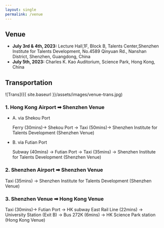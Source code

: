 ```yaml
---
layout: single
permalink: /venue
---
```


## Venue
- <b>July 3rd & 4th, 2023:</b> Lecture Hall,1F, Block B, Talents Center,Shenzhen Institute for Talents Development, No.4589 Qinyuan Rd., Nanshan District, Shenzhen, Guangdong, China 
- <b>July 5th, 2023:</b> Charles K. Kao Auditorium, Science Park, Hong Kong, China

## Transportation

![Trans]({{ site.baseurl }}/assets/images/venue-trans.jpg)
### 1. Hong Kong Airport ➡ Shenzhen Venue
- A.  via Shekou Port   

    Ferry (30mins)-> Shekou Port -> Taxi (50mins)-> Shenzhen Institute for Talents Development (Shenzhen Venue)  
    
- B.  via Futian Port  

    Subway (40mins) -> Futian Port -> Taxi (35mins) -> Shenzhen Institute for Talents Development (Shenzhen Venue)

### 2. Shenzhen Airport ➡ Shenzhen Venue
Taxi (35mins) -> Shenzhen Institute for Talents Development (Shenzhen Venue)

### 3. Shenzhen Venue ➡ Hong Kong Venue
Taxi (30mins)-> Futian Port -> HK subway East Rail Line (22mins) -> University Station (Exit B) -> Bus 272K (6mins) -> HK Science Park station (Hong Kong Venue)